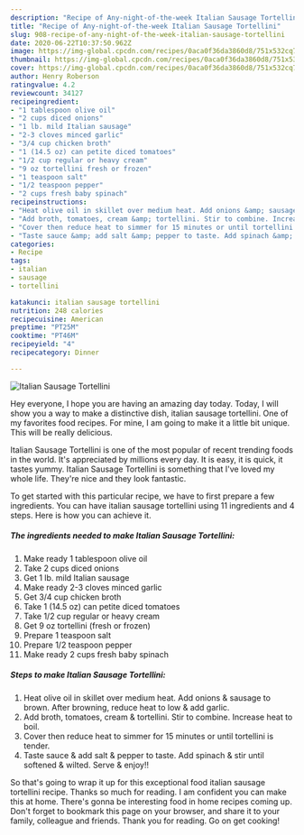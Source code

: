 ```yaml
---
description: "Recipe of Any-night-of-the-week Italian Sausage Tortellini"
title: "Recipe of Any-night-of-the-week Italian Sausage Tortellini"
slug: 908-recipe-of-any-night-of-the-week-italian-sausage-tortellini
date: 2020-06-22T10:37:50.962Z
image: https://img-global.cpcdn.com/recipes/0aca0f36da3860d8/751x532cq70/italian-sausage-tortellini-recipe-main-photo.jpg
thumbnail: https://img-global.cpcdn.com/recipes/0aca0f36da3860d8/751x532cq70/italian-sausage-tortellini-recipe-main-photo.jpg
cover: https://img-global.cpcdn.com/recipes/0aca0f36da3860d8/751x532cq70/italian-sausage-tortellini-recipe-main-photo.jpg
author: Henry Roberson
ratingvalue: 4.2
reviewcount: 34127
recipeingredient:
- "1 tablespoon olive oil"
- "2 cups diced onions"
- "1 lb. mild Italian sausage"
- "2-3 cloves minced garlic"
- "3/4 cup chicken broth"
- "1 (14.5 oz) can petite diced tomatoes"
- "1/2 cup regular or heavy cream"
- "9 oz tortellini fresh or frozen"
- "1 teaspoon salt"
- "1/2 teaspoon pepper"
- "2 cups fresh baby spinach"
recipeinstructions:
- "Heat olive oil in skillet over medium heat. Add onions &amp; sausage to brown. After browning, reduce heat to low &amp; add garlic."
- "Add broth, tomatoes, cream &amp; tortellini. Stir to combine. Increase heat to boil."
- "Cover then reduce heat to simmer for 15 minutes or until tortellini is tender."
- "Taste sauce &amp; add salt &amp; pepper to taste. Add spinach &amp; stir until softened &amp; wilted. Serve &amp; enjoy!!"
categories:
- Recipe
tags:
- italian
- sausage
- tortellini

katakunci: italian sausage tortellini 
nutrition: 248 calories
recipecuisine: American
preptime: "PT25M"
cooktime: "PT46M"
recipeyield: "4"
recipecategory: Dinner

---
```



![Italian Sausage Tortellini](https://img-global.cpcdn.com/recipes/0aca0f36da3860d8/751x532cq70/italian-sausage-tortellini-recipe-main-photo.jpg)

Hey everyone, I hope you are having an amazing day today. Today, I will show you a way to make a distinctive dish, italian sausage tortellini. One of my favorites food recipes. For mine, I am going to make it a little bit unique. This will be really delicious.

Italian Sausage Tortellini is one of the most popular of recent trending foods in the world. It's appreciated by millions every day. It is easy, it is quick, it tastes yummy. Italian Sausage Tortellini is something that I've loved my whole life. They're nice and they look fantastic.




To get started with this particular recipe, we have to first prepare a few ingredients. You can have italian sausage tortellini using 11 ingredients and 4 steps. Here is how you can achieve it.

<!--inarticleads1-->

##### The ingredients needed to make Italian Sausage Tortellini:

1. Make ready 1 tablespoon olive oil
1. Take 2 cups diced onions
1. Get 1 lb. mild Italian sausage
1. Make ready 2-3 cloves minced garlic
1. Get 3/4 cup chicken broth
1. Take 1 (14.5 oz) can petite diced tomatoes
1. Take 1/2 cup regular or heavy cream
1. Get 9 oz tortellini (fresh or frozen)
1. Prepare 1 teaspoon salt
1. Prepare 1/2 teaspoon pepper
1. Make ready 2 cups fresh baby spinach




<!--inarticleads2-->

##### Steps to make Italian Sausage Tortellini:

1. Heat olive oil in skillet over medium heat. Add onions &amp; sausage to brown. After browning, reduce heat to low &amp; add garlic.
1. Add broth, tomatoes, cream &amp; tortellini. Stir to combine. Increase heat to boil.
1. Cover then reduce heat to simmer for 15 minutes or until tortellini is tender.
1. Taste sauce &amp; add salt &amp; pepper to taste. Add spinach &amp; stir until softened &amp; wilted. Serve &amp; enjoy!!




So that's going to wrap it up for this exceptional food italian sausage tortellini recipe. Thanks so much for reading. I am confident you can make this at home. There's gonna be interesting food in home recipes coming up. Don't forget to bookmark this page on your browser, and share it to your family, colleague and friends. Thank you for reading. Go on get cooking!
